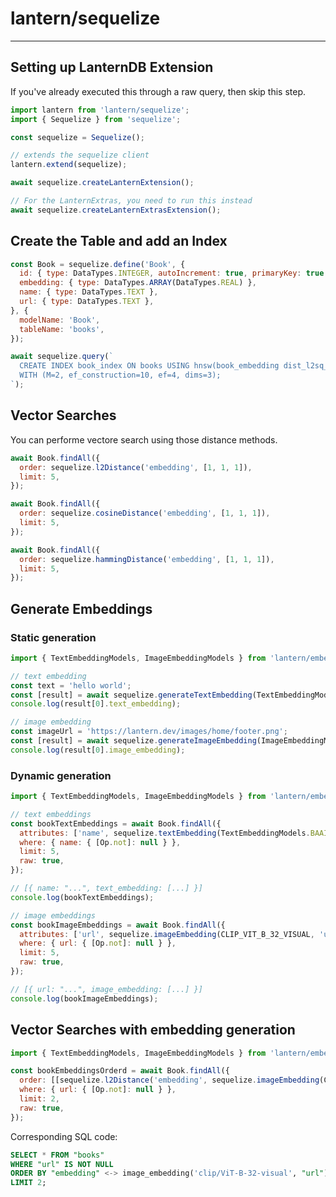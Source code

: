 # lantern/sequelize

---

## Setting up LanternDB Extension

If you've already executed this through a raw query, then skip this step.

```js
import lantern from 'lantern/sequelize';
import { Sequelize } from 'sequelize';

const sequelize = Sequelize();

// extends the sequelize client
lantern.extend(sequelize);

await sequelize.createLanternExtension();

// For the LanternExtras, you need to run this instead
await sequelize.createLanternExtrasExtension();
```

## Create the Table and add an Index

```js
const Book = sequelize.define('Book', {
  id: { type: DataTypes.INTEGER, autoIncrement: true, primaryKey: true },
  embedding: { type: DataTypes.ARRAY(DataTypes.REAL) },
  name: { type: DataTypes.TEXT },
  url: { type: DataTypes.TEXT },
}, {
  modelName: 'Book',
  tableName: 'books',
});

await sequelize.query(`
  CREATE INDEX book_index ON books USING hnsw(book_embedding dist_l2sq_ops)
  WITH (M=2, ef_construction=10, ef=4, dims=3);
`);
```

## Vector Searches

You can performe vectore search using those distance methods.

```js
await Book.findAll({
  order: sequelize.l2Distance('embedding', [1, 1, 1]),
  limit: 5,
});

await Book.findAll({
  order: sequelize.cosineDistance('embedding', [1, 1, 1]),
  limit: 5,
});

await Book.findAll({
  order: sequelize.hammingDistance('embedding', [1, 1, 1]),
  limit: 5,
});
```

## Generate Embeddings

### Static generation

```js
import { TextEmbeddingModels, ImageEmbeddingModels } from 'lantern/embeddings';

// text embedding
const text = 'hello world';
const [result] = await sequelize.generateTextEmbedding(TextEmbeddingModels.BAAI_BGE_BASE_EN, text);
console.log(result[0].text_embedding);

// image embedding
const imageUrl = 'https://lantern.dev/images/home/footer.png';
const [result] = await sequelize.generateImageEmbedding(ImageEmbeddingModels.CLIP_VIT_B_32_VISUAL, imageUrl);
console.log(result[0].image_embedding);
```

### Dynamic generation

```js
import { TextEmbeddingModels, ImageEmbeddingModels } from 'lantern/embeddings';

// text embeddings
const bookTextEmbeddings = await Book.findAll({
  attributes: ['name', sequelize.textEmbedding(TextEmbeddingModels.BAAI_BGE_BASE_EN, 'name')],
  where: { name: { [Op.not]: null } },
  limit: 5,
  raw: true,
});

// [{ name: "...", text_embedding: [...] }]
console.log(bookTextEmbeddings);

// image embeddings
const bookImageEmbeddings = await Book.findAll({
  attributes: ['url', sequelize.imageEmbedding(CLIP_VIT_B_32_VISUAL, 'url')],
  where: { url: { [Op.not]: null } },
  limit: 5,
  raw: true,
});

// [{ url: "...", image_embedding: [...] }]
console.log(bookImageEmbeddings);
```

## Vector Searches with embedding generation

```js
import { TextEmbeddingModels, ImageEmbeddingModels } from 'lantern/embeddings';

const bookEmbeddingsOrderd = await Book.findAll({
  order: [[sequelize.l2Distance('embedding', sequelize.imageEmbedding(CLIP_VIT_B_32_VISUAL, 'url')), 'desc']],
  where: { url: { [Op.not]: null } },
  limit: 2,
  raw: true,
});
```

Corresponding SQL code:

```sql
SELECT * FROM "books"
WHERE "url" IS NOT NULL
ORDER BY "embedding" <-> image_embedding('clip/ViT-B-32-visual', "url") DESC
LIMIT 2;
```
